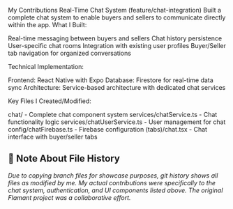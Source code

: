 My Contributions
Real-Time Chat System (feature/chat-integration)
Built a complete chat system to enable buyers and sellers to communicate directly within the app.
What I Built:

Real-time messaging between buyers and sellers
Chat history persistence
User-specific chat rooms
Integration with existing user profiles
Buyer/Seller tab navigation for organized conversations

Technical Implementation:

Frontend: React Native with Expo
Database: Firestore for real-time data sync
Architecture: Service-based architecture with dedicated chat services

Key Files I Created/Modified:

chat/ - Complete chat component system
services/chatService.ts - Chat functionality logic
services/chatUserService.ts - User management for chat
config/chatFirebase.ts - Firebase configuration
(tabs)/chat.tsx - Chat interface with buyer/seller tabs

## 📝 Note About File History
*Due to copying branch files for showcase purposes, git history shows all files as modified by me. My actual contributions were specifically to the chat system, authentication, and UI components listed above. The original Flamant project was a collaborative effort.*
